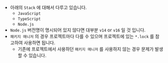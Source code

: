 - 아래의 `Stack` 에 대해서 다루고 있습니다.
  - `JavaScript`
  - `TypeScript`
  - `Node.js`
- `Node.js` 버전명이 명시되어 있지 않다면 대부분 `v14` or `v16` 일 것 입니다.
- `패키지 매니저` 의 경우 프로젝트마다 다를 수 있으며 프로젝트에 있는 `*.lock` 를 참고하여 사용하면 됩니다.
  - 기존에 프로젝트에서 사용하던 `패키지 매니저` 를 사용하지 않는 경우 문제가 발생할 수 있습니다.
